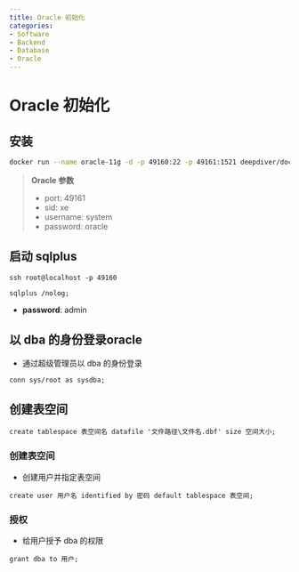 ```yaml
---
title: Oracle 初始化
categories:
- Software
- Backend
- Database
- Oracle
---
```

# Oracle 初始化

## 安装

```bash
docker run --name oracle-11g -d -p 49160:22 -p 49161:1521 deepdiver/docker-oracle-xe-11g
```

> **Oracle 参数**
>
> - port: 49161
> - sid: xe
> - username: system
> - password: oracle

## 启动 sqlplus

```
ssh root@localhost -p 49160

sqlplus /nolog;
```

- **password**: admin

## 以 dba 的身份登录oracle

- 通过超级管理员以 dba 的身份登录

```
conn sys/root as sysdba;
```

## 创建表空间

```
create tablespace 表空间名 datafile '文件路径\文件名.dbf' size 空间大小;
```

### 创建表空间

- 创建用户并指定表空间

```
create user 用户名 identified by 密码 default tablespace 表空间;
```

### 授权

- 给用户授予 dba 的权限

```
grant dba to 用户;
```

